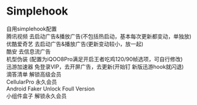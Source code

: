 # Simplehook
自用simplehook配置<br>腾讯视频 去启动广告&播放广告(不包括热启动，基本每次更新都变动，单独放)<br>优酷爱奇艺 去启动广告&播放广告(更新变动较小，放一起)<br>酷安 去信息流广告<br>机型伪装 (配置为iQOO8Pro满足开启王者吃鸡120/90帧选项，可自行修改)<br>迅游加速器 免登录VIP，去开屏广告，去更新(开始钉 新版迅游hook就闪退)<br>
滴答清单 解锁高级会员<br>CellularPro 永久会员<br>Android Faker Unlock Foull Version<br>小组件盒子 解锁永久会员
